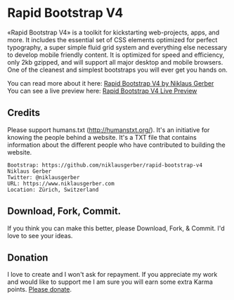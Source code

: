 # Rapid Bootstrap V4
«Rapid Bootstrap V4» is a toolkit for kickstarting web-projects, apps, and more. It includes the essential set of CSS elements optimized for perfect typography, a super simple fluid grid system and everything else necessary to develop mobile friendly content. It is optimized for speed and efficiency, only 2kb gzipped, and will support all major desktop and mobile browsers. One of the cleanest and simplest bootstraps you will ever get you hands on.

You can read more about it here: <a href='https://www.niklausgerber.com/blog/rapid-bootstrap-v4' title='Rapid Bootstrap V4' target='_blank'>Rapid Bootstrap V4 by Niklaus Gerber</a><br />
You can see a live preview here: <a href='http://clients.niklausgerber.com/rapid-bootstrap-v4/' title='Rapid Bootstrap V4 Live Preview' target='_blank'>Rapid Bootstrap V4 Live Preview</a>

## Credits
Please support humans.txt (http://humanstxt.org/). It's an initiative for knowing the people behind a website. It's a TXT file that contains information about the different people who have contributed to building the website.

	Bootstrap: https://github.com/niklausgerber/rapid-bootstrap-v4
	Niklaus Gerber
	Twitter: @niklausgerber
	URL: https://www.niklausgerber.com
	Location: Zürich, Switzerland

## Download, Fork, Commit.
If you think you can make this better, please Download, Fork, & Commit. I'd love to see your ideas.

## Donation
I love to create and I won't ask for repayment. If you appreciate my work and would like to support me I am sure you will earn some extra Karma points. <a href="https://www.paypal.me/NiklausGerber" target="_blank" title="Please donate">Please donate</a>.